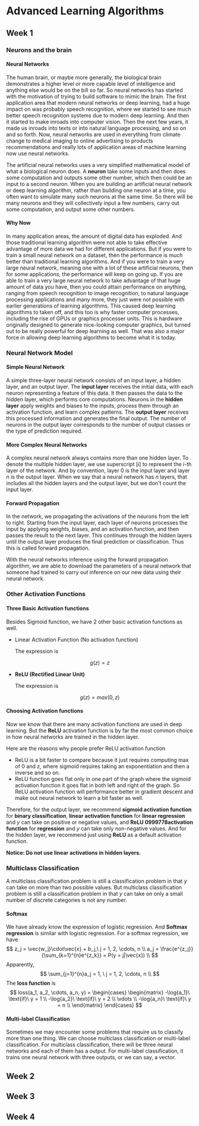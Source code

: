 # Advanced Learning Algorithms

## Week 1

### Neurons and the brain

#### Neural Networks

The human brain, or maybe more generally, the biological brain demonstrates a higher level or more capable level of intelligence and anything else would be on the bill so far. So neural networks has started with the motivation of trying to build software to mimic the brain. The first application area that modern neural networks or deep learning, had a huge impact on was probably speech recognition, where we started to see much better speech recognition systems due to modern deep learning. And then it started to make inroads into computer vision. Then the next few years, it made us inroads into texts or into natural language processing, and so on and so forth. Now, neural networks are used in everything from climate change to medical imaging to online advertising to products recommendations and really lots of application areas of machine learning now use neural networks. 

The artificial neural networks uses a very simplified mathematical model of what a biological neuron does. A **neuron** take some inputs and then does some computation and outputs some other number, which then could be an input to a second neuron. When you are building an artificial neural network or deep learning algorithm, rather than building one neuron at a time, you often want to simulate many such neurons at the same time. So there will be many neurons and they will collectively input a few numbers, carry out some computation, and output some other numbers. 

#### Why Now

In many application areas, the amount of digital data has exploded. And those traditional learning algorithm were not able to take effective advantage of more data we had for different applications. But if you were to train a small neural network on a dataset, then the performance is much better than traditional learning algorithms. And if you were to train a very large neural network, meaning one with a lot of these artificial neurons, then for some applications, the performance will keep on going up. If you are able to train a very large neural network to take advantage of that huge amount of data you have, then you could attain performance on anything, ranging from speech recognition to image recognition, to natural language processing applications and many more, they just were not possible with earlier generations of learning algorithms. This caused deep learning algorithms to taken off, and this too is why faster computer processes, including the rise of GPUs or graphics processer units. This is hardware originally designed to generate nice-looking computer graphics, but turned out to be really powerful for deep learning as well. That was also a major force in allowing deep learning algorithms to become what it is today. 

### Neural Network Model

#### Simple Neural Network

A simple three-layer neural network consists of an input layer, a hidden layer, and an output layer. The **input layer** receives the initial data, with each neuron representing a feature of this data. It then passes the data to the hidden layer, which performs core computations. Neurons in the **hidden layer** apply weights and biases to the inputs, process them through an activation function, and learn complex patterns. The **output layer** receives this processed information and generates the final output. The number of neurons in the output layer corresponds to the number of output classes or the type of prediction required. 

#### More Complex Neural Networks

A complex neural network always contains more than one hidden layer. To denote the multiple hidden layer, we use superscript $[i]$ to represent the $i\text{-th}$ layer of the network. And by convention, layer $0$ is the input layer and layer $n$ is the output layer. When we say that a neural network has $n$ layers, that includes all the hidden layers and the output layer, but we don't count the input layer. 

#### Forward Propagation

In the network, we propagating the activations of the neurons from the left to right. Starting from the input layer, each layer of neurons processes the input by applying weights, biases, and an activation function, and then passes the result to the next layer. This continues through the hidden layers until the output layer produces the final prediction or classification. Thus this is called forward propagation. 

With the neural networks inference using the forward propagation algorithm, we are able to download the parameters of a neural network that someone had trained to carry out inference on our new data using their neural network. 

### Other Activation Functions

#### Three Basic Activation functions

Besides Sigmoid function, we have 2 other basic activation functions as well. 

- Linear Activation Function (No activation function)

  The expression is

$$
g(z) = z
$$

- **ReLU (Rectified Linear Unit)**

  The expression is

$$
g(z) = max(0, z)
$$

#### Choosing Activation functions

Now we know that there are many activation functions are used in deep learning. But the **ReLU** activation function is by far the most common choice in how neural networks are trained in the hidden layer. 

Here are the reasons why people prefer ReLU activation function

- ReLU is a bit faster to compare because it just requires computing max of 0 and z, where sigmoid requires taking an exponentiation and then a inverse and so on. 
- ReLU function goes flat only in one part of the graph where the sigmoid activation function it goes flat in both left and right of the graph. So ReLU activation function will performance better in gradient descent and make out neural network to learn a bit faster as well.  

Therefore, for the output layer, we recommend **sigmoid activation function** for **binary classification**, **linear activation function** for **linear regression** and $y$ can take on positive or negative values, and **ReLU 0999778activation function** for **regression** and $y$ can take only non-negative values. And for the hidden layer, we recommend just using **ReLU** as a default activation function. 

**Notice: Do not use linear activations in hidden layers.**

### Multiclass Classification

A multiclass classification problem is still a classification problem in that $y$ can take on more than two possible values. But multiclass classification problem is still a classification problem in that $y$ can take on only a small number of discrete categories is not any number. 

#### Softmax

We have already know the expression of logistic regression. And **Softmax regression** is similar with logistic regression. For a softmax regression, we have
$$
z_j = \vec{w_j}\cdot\vec{x} + b_j,\ j = 1, 2, \cdots, n \\
a_j = \frac{e^{z_j}}{\sum_{k=1}^{n}e^{z_k}} = P(y = j|\vec{x}) \\
$$
Apparently, 
$$
\sum_{j=1}^{n}a_j = 1, \ j = 1, 2, \cdots, n \\
$$
The **loss function** is 
$$
loss(a_1, a_2, \cdots, a_n, y) =  
\begin{cases}
\begin{matrix}
-\log{a_1}\ \text{if}\ y = 1 \\
-\log{a_2}\ \text{if}\ y = 2 \\
\vdots \\
-\log{a_n}\ \text{if}\ y = n \\
\end{matrix}
\end{cases}
$$

#### Multi-label Classification

Sometimes we may encounter some problems that require us to classify more than one thing. We can choose multiclass classification or multi-label classification. For multiclass classification, there will be three neural networks and each of them has a output. For multi-label classification, it trains one neural network with three outputs, or we can say, a vector. 

## Week 2

## Week 3

## Week 4

